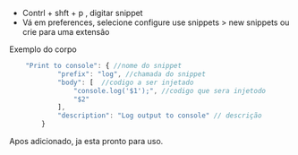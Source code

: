 

- Contrl + shft + p , digitar snippet
- Vá em preferences, selecione configure use snippets > new snippets ou crie para uma extensão

Exemplo do corpo

~~~ javascript
	"Print to console": { //nome do snippet
			"prefix": "log", //chamada do snippet
			"body": [  //codigo a ser injetado
				"console.log('$1');", //codigo que sera injetodo 
				"$2"
			],
			"description": "Log output to console" // descrição
		}

~~~

Apos adicionado, ja esta pronto para uso.